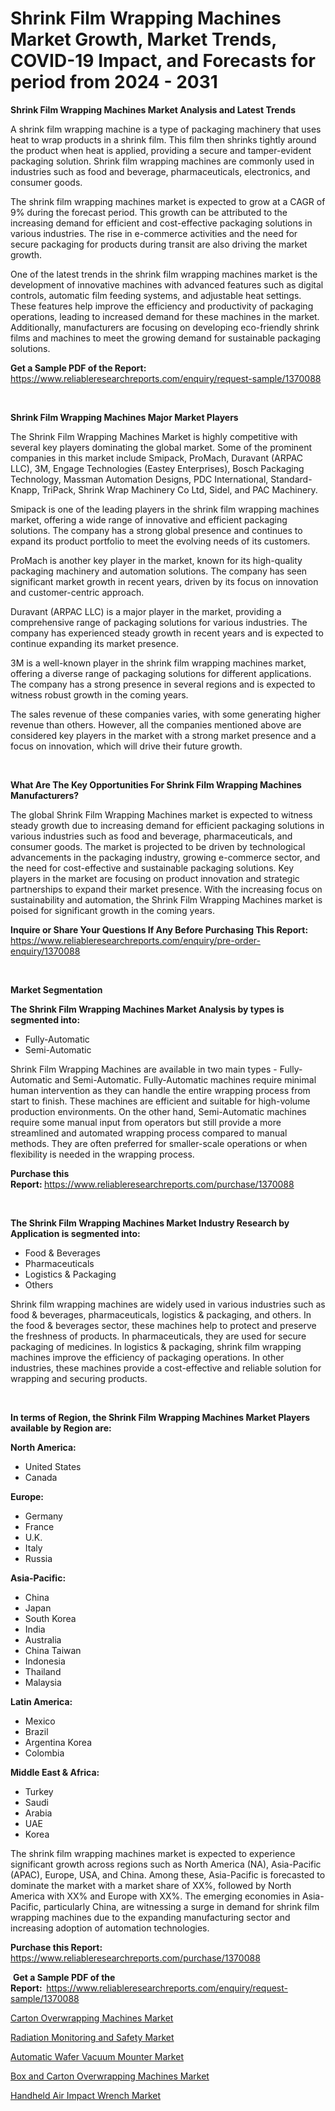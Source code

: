 <p><h1>Shrink Film Wrapping Machines Market Growth, Market Trends, COVID-19 Impact, and Forecasts for period from 2024 - 2031</h1></p><p><strong>Shrink Film Wrapping Machines Market Analysis and Latest Trends</strong></p>
<p><p>A shrink film wrapping machine is a type of packaging machinery that uses heat to wrap products in a shrink film. This film then shrinks tightly around the product when heat is applied, providing a secure and tamper-evident packaging solution. Shrink film wrapping machines are commonly used in industries such as food and beverage, pharmaceuticals, electronics, and consumer goods.</p><p>The shrink film wrapping machines market is expected to grow at a CAGR of 9% during the forecast period. This growth can be attributed to the increasing demand for efficient and cost-effective packaging solutions in various industries. The rise in e-commerce activities and the need for secure packaging for products during transit are also driving the market growth.</p><p>One of the latest trends in the shrink film wrapping machines market is the development of innovative machines with advanced features such as digital controls, automatic film feeding systems, and adjustable heat settings. These features help improve the efficiency and productivity of packaging operations, leading to increased demand for these machines in the market. Additionally, manufacturers are focusing on developing eco-friendly shrink films and machines to meet the growing demand for sustainable packaging solutions.</p></p>
<p><strong>Get a Sample PDF of the Report:&nbsp;</strong> <a href="https://www.reliableresearchreports.com/enquiry/request-sample/1370088">https://www.reliableresearchreports.com/enquiry/request-sample/1370088</a></p>
<p>&nbsp;</p>
<p><strong>Shrink Film Wrapping Machines Major Market Players</strong></p>
<p><p>The Shrink Film Wrapping Machines Market is highly competitive with several key players dominating the global market. Some of the prominent companies in this market include Smipack, ProMach, Duravant (ARPAC LLC), 3M, Engage Technologies (Eastey Enterprises), Bosch Packaging Technology, Massman Automation Designs, PDC International, Standard-Knapp, TriPack, Shrink Wrap Machinery Co Ltd, Sidel, and PAC Machinery.</p><p>Smipack is one of the leading players in the shrink film wrapping machines market, offering a wide range of innovative and efficient packaging solutions. The company has a strong global presence and continues to expand its product portfolio to meet the evolving needs of its customers.</p><p>ProMach is another key player in the market, known for its high-quality packaging machinery and automation solutions. The company has seen significant market growth in recent years, driven by its focus on innovation and customer-centric approach.</p><p>Duravant (ARPAC LLC) is a major player in the market, providing a comprehensive range of packaging solutions for various industries. The company has experienced steady growth in recent years and is expected to continue expanding its market presence.</p><p>3M is a well-known player in the shrink film wrapping machines market, offering a diverse range of packaging solutions for different applications. The company has a strong presence in several regions and is expected to witness robust growth in the coming years.</p><p>The sales revenue of these companies varies, with some generating higher revenue than others. However, all the companies mentioned above are considered key players in the market with a strong market presence and a focus on innovation, which will drive their future growth.</p></p>
<p>&nbsp;</p>
<p><strong>What Are The Key Opportunities For Shrink Film Wrapping Machines Manufacturers?</strong></p>
<p><p>The global Shrink Film Wrapping Machines market is expected to witness steady growth due to increasing demand for efficient packaging solutions in various industries such as food and beverage, pharmaceuticals, and consumer goods. The market is projected to be driven by technological advancements in the packaging industry, growing e-commerce sector, and the need for cost-effective and sustainable packaging solutions. Key players in the market are focusing on product innovation and strategic partnerships to expand their market presence. With the increasing focus on sustainability and automation, the Shrink Film Wrapping Machines market is poised for significant growth in the coming years.</p></p>
<p><strong>Inquire or Share Your Questions If Any Before Purchasing This Report:</strong> <a href="https://www.reliableresearchreports.com/enquiry/pre-order-enquiry/1370088">https://www.reliableresearchreports.com/enquiry/pre-order-enquiry/1370088</a></p>
<p>&nbsp;</p>
<p><strong>Market Segmentation</strong></p>
<p><strong>The Shrink Film Wrapping Machines Market Analysis by types is segmented into:</strong></p>
<p><ul><li>Fully-Automatic</li><li>Semi-Automatic</li></ul></p>
<p><p>Shrink Film Wrapping Machines are available in two main types - Fully-Automatic and Semi-Automatic. Fully-Automatic machines require minimal human intervention as they can handle the entire wrapping process from start to finish. These machines are efficient and suitable for high-volume production environments. On the other hand, Semi-Automatic machines require some manual input from operators but still provide a more streamlined and automated wrapping process compared to manual methods. They are often preferred for smaller-scale operations or when flexibility is needed in the wrapping process.</p></p>
<p><strong>Purchase this Report:&nbsp;</strong><a href="https://www.reliableresearchreports.com/purchase/1370088">https://www.reliableresearchreports.com/purchase/1370088</a></p>
<p>&nbsp;</p>
<p><strong>The Shrink Film Wrapping Machines Market Industry Research by Application is segmented into:</strong></p>
<p><ul><li>Food & Beverages</li><li>Pharmaceuticals</li><li>Logistics & Packaging</li><li>Others</li></ul></p>
<p><p>Shrink film wrapping machines are widely used in various industries such as food & beverages, pharmaceuticals, logistics & packaging, and others. In the food & beverages sector, these machines help to protect and preserve the freshness of products. In pharmaceuticals, they are used for secure packaging of medicines. In logistics & packaging, shrink film wrapping machines improve the efficiency of packaging operations. In other industries, these machines provide a cost-effective and reliable solution for wrapping and securing products.</p></p>
<p>&nbsp;</p>
<p><strong>In terms of Region, the Shrink Film Wrapping Machines Market Players available by Region are:</strong></p>
<p>
    <p> <strong> North America: </strong>
        <ul>
            <li>United States</li>
            <li>Canada</li>
        </ul>
        </p> 
    <p> <strong> Europe: </strong>
        <ul>
            <li>Germany</li>
            <li>France</li>
            <li>U.K.</li>
            <li>Italy</li>
            <li>Russia</li>
        </ul>
        </p> 
    <p> <strong> Asia-Pacific: </strong>
        <ul>
            <li>China</li>
            <li>Japan</li>
            <li>South Korea</li>
            <li>India</li>
            <li>Australia</li>
            <li>China Taiwan</li>
            <li>Indonesia</li>
            <li>Thailand</li>
            <li>Malaysia</li>
        </ul>
        </p> 
    <p> <strong> Latin America: </strong>
        <ul>
            <li>Mexico</li>
            <li>Brazil</li>
            <li>Argentina Korea</li>
            <li>Colombia</li>
        </ul>
        </p> 
    <p> <strong> Middle East & Africa: </strong>
        <ul>
            <li>Turkey</li>
            <li>Saudi</li>
            <li>Arabia</li>
            <li>UAE</li>
            <li>Korea</li>
        </ul>
    </p>
    </p>
<p><p>The shrink film wrapping machines market is expected to experience significant growth across regions such as North America (NA), Asia-Pacific (APAC), Europe, USA, and China. Among these, Asia-Pacific is forecasted to dominate the market with a market share of XX%, followed by North America with XX% and Europe with XX%. The emerging economies in Asia-Pacific, particularly China, are witnessing a surge in demand for shrink film wrapping machines due to the expanding manufacturing sector and increasing adoption of automation technologies.</p></p>
<p><strong>Purchase this Report: </strong><a href="https://www.reliableresearchreports.com/purchase/1370088">https://www.reliableresearchreports.com/purchase/1370088</a></p>
<p>&nbsp;<strong>Get a Sample PDF of the Report:&nbsp;&nbsp;</strong><a href="https://www.reliableresearchreports.com/enquiry/request-sample/1370088">https://www.reliableresearchreports.com/enquiry/request-sample/1370088</a></p>
<p><strong></strong></p>
<p><p><a href="https://github.com/jaidynmorantestelletmjzya/Market-Research-Report-List-1/blob/main/carton-overwrapping-machines-market.md">Carton Overwrapping Machines Market</a></p><p><a href="https://medium.com/@saraprifti1917/radiation-monitoring-and-safety-market-analysis-its-cagr-market-segmentation-and-global-industry-44fc2c634528">Radiation Monitoring and Safety Market</a></p><p><a href="https://medium.com/@kathydavis04/automatic-wafer-vacuum-mounter-market-research-report-its-history-and-forecast-2024-to-2031-aba4a9fbae5f">Automatic Wafer Vacuum Mounter Market</a></p><p><a href="https://github.com/juniordelafrance/Market-Research-Report-List-1/blob/main/box-and-carton-overwrapping-machines-market.md">Box and Carton Overwrapping Machines Market</a></p><p><a href="https://medium.com/@kathydavis04/handheld-air-impact-wrench-market-analysis-its-cagr-market-segmentation-and-global-industry-6011d5cfc602">Handheld Air Impact Wrench Market</a></p></p>
